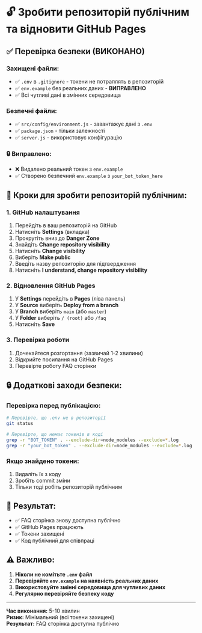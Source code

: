 # 🔓 Зробити репозиторій публічним та відновити GitHub Pages

## ✅ Перевірка безпеки (ВИКОНАНО)

### Захищені файли:
- ✅ `.env` в `.gitignore` - токени не потраплять в репозиторій
- ✅ `env.example` без реальних даних - **ВИПРАВЛЕНО**
- ✅ Всі чутливі дані в змінних середовища

### Безпечні файли:
- ✅ `src/config/environment.js` - завантажує дані з `.env`
- ✅ `package.json` - тільки залежності
- ✅ `server.js` - використовує конфігурацію

### 🔒 Виправлено:
- ❌ Видалено реальний токен з `env.example`
- ✅ Створено безпечний `env.example` з `your_bot_token_here`

## 🚀 Кроки для зробити репозиторій публічним:

### 1. GitHub налаштування
1. Перейдіть в ваш репозиторій на GitHub
2. Натисніть **Settings** (вкладка)
3. Прокрутіть вниз до **Danger Zone**
4. Знайдіть **Change repository visibility**
5. Натисніть **Change visibility**
6. Виберіть **Make public**
7. Введіть назву репозиторію для підтвердження
8. Натисніть **I understand, change repository visibility**

### 2. Відновлення GitHub Pages
1. У **Settings** перейдіть в **Pages** (ліва панель)
2. У **Source** виберіть **Deploy from a branch**
3. У **Branch** виберіть `main` (або `master`)
4. У **Folder** виберіть `/ (root)` або `/faq`
5. Натисніть **Save**

### 3. Перевірка роботи
1. Дочекайтеся розгортання (зазвичай 1-2 хвилини)
2. Відкрийте посилання на GitHub Pages
3. Перевірте роботу FAQ сторінки

## 🔒 Додаткові заходи безпеки:

### Перевірка перед публікацією:
```bash
# Перевірте, що .env не в репозиторії
git status

# Перевірте, що немає токенів в коді
grep -r "BOT_TOKEN" . --exclude-dir=node_modules --exclude=*.log
grep -r "your_bot_token" . --exclude-dir=node_modules --exclude=*.log
```

### Якщо знайдено токени:
1. Видаліть їх з коду
2. Зробіть commit зміни
3. Тільки тоді робіть репозиторій публічним

## 📱 Результат:

- ✅ FAQ сторінка знову доступна публічно
- ✅ GitHub Pages працюють
- ✅ Токени захищені
- ✅ Код публічний для співпраці

## ⚠️ Важливо:

1. **Ніколи не комітьте `.env` файл**
2. **Перевіряйте `env.example` на наявність реальних даних**
3. **Використовуйте змінні середовища для чутливих даних**
4. **Регулярно перевіряйте безпеку коду**

---

**Час виконання:** 5-10 хвилин  
**Ризик:** Мінімальний (всі токени захищені)  
**Результат:** FAQ сторінка доступна публічно
